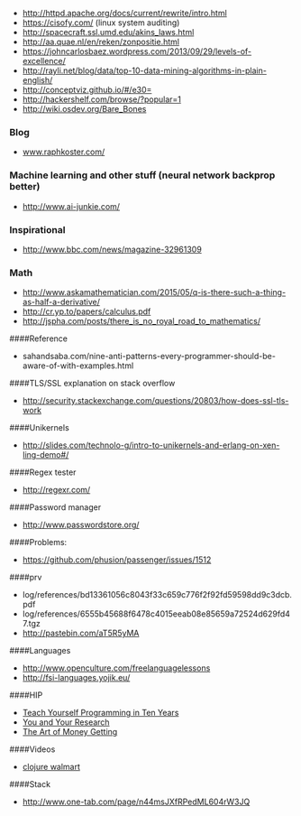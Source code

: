 * http://httpd.apache.org/docs/current/rewrite/intro.html
* https://cisofy.com/ (linux system auditing)
* http://spacecraft.ssl.umd.edu/akins_laws.html
* http://aa.quae.nl/en/reken/zonpositie.html
* https://johncarlosbaez.wordpress.com/2013/09/29/levels-of-excellence/
* http://rayli.net/blog/data/top-10-data-mining-algorithms-in-plain-english/
* http://conceptviz.github.io/#/e30=
* http://hackershelf.com/browse/?popular=1
* http://wiki.osdev.org/Bare_Bones

### Blog
* www.raphkoster.com/


### Machine learning and other stuff (neural network backprop better)
* http://www.ai-junkie.com/

### Inspirational
* http://www.bbc.com/news/magazine-32961309

### Math
* http://www.askamathematician.com/2015/05/q-is-there-such-a-thing-as-half-a-derivative/
* http://cr.yp.to/papers/calculus.pdf
* http://jspha.com/posts/there_is_no_royal_road_to_mathematics/

####Reference
* sahandsaba.com/nine-anti-patterns-every-programmer-should-be-aware-of-with-examples.html

####TLS/SSL explanation on stack overflow
* http://security.stackexchange.com/questions/20803/how-does-ssl-tls-work

####Unikernels
* http://slides.com/technolo-g/intro-to-unikernels-and-erlang-on-xen-ling-demo#/

####Regex tester
* http://regexr.com/

####Password manager
* http://www.passwordstore.org/

####Problems:
* https://github.com/phusion/passenger/issues/1512

####prv
* log/references/bd13361056c8043f33c659c776f2f92fd59598dd9c3dcb.pdf
* log/references/6555b45688f6478c4015eeab08e85659a72524d629fd47.tgz
* http://pastebin.com/aT5R5yMA

####Languages
* http://www.openculture.com/freelanguagelessons
* http://fsi-languages.yojik.eu/

####HIP
* [Teach Yourself Programming in Ten Years](http://norvig.com/21-days.html)
* [You and Your Research](https://www.cs.virginia.edu/~robins/YouAndYourResearch.html)
* [The Art of Money Getting](https://www.gutenberg.org/files/8581/8581-h/8581-h.htm)

####Videos
* [clojure walmart](https://www.youtube.com/watch?v=av9Xi6CNqq4) 

####Stack
* http://www.one-tab.com/page/n44msJXfRPedML604rW3JQ


